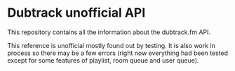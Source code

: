 # Dubtrack unofficial API
This repository contains all the information about the dubtrack.fm API.

This reference is unofficial mostly found out by testing. It is also work in process so there may be a few errors (right now everything had been tested except for some features of playlist, room queue and user queue).
